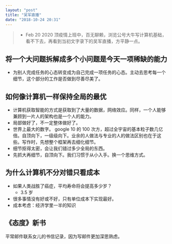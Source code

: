 ```yaml
---
layout: "post"
title: "吴军直播"
date: "2018-10-24 20:31"
---
```


> - Feb 20 2020 顶疫情上班中，百无聊赖，浏览公号大牛写计算机基础，看不下去，再看到当初文字录下的吴军直播，方平静一点。

## 将一个大问题拆解成多个小问题是今天一项稀缺的能力

- 为别人完成任务的心态转变成为自己完成一项任务的心态。主动去思考每一个细节，这个部分的工作是否做到尽善尽美了。

## 如何像计算机一样保持全局的最优

- 计算机获取智能的方式是获取到了大量的数据，网络效应。同样，一个人能够兼顾到一片人的架构也是一个人的能力。
- 局部做好了，不一定整体做好了。
- 世界上最大的数字。 google 10 的 100 次方，超过全宇宙的基本粒子数几亿倍。自顶向下，一级级向下。业余的人做法与专业的人的做法区别也在于这些。写作时，先想整个框架再去细化细节。
- 细节抠得太密，会让我们错过多少全局的东西。
- 先抓大再细节，自顶向下。我们习惯于从小入手。换一个思维方式。

## 为什么计算机不分对错只看成本

- 如果人类战胜了癌症，平均寿命将会提高多少岁？
    - 3.5 岁
- 很多事情没有好或不好，只有单位成本下实现最好。
- 成本考虑：经济学里一半的知识

## 《态度》新书

平常邮件联系女儿的书信记录，因为写邮件更加深思熟虑。
